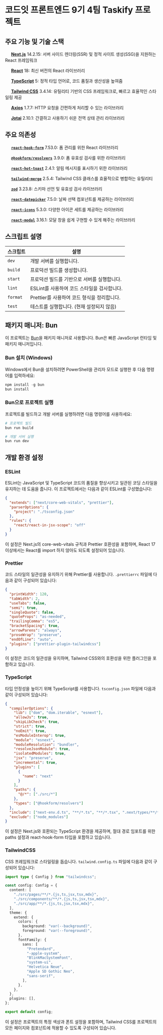 # 코드잇 프론트엔드 9기 4팀 Taskify 프로젝트

## 주요 기능 및 기술 스택

<img src="https://nextjs.org/static/favicon/favicon-32x32.png" width="16" height="16"> **[Next.js](https://nextjs.org/)** 14.2.15: 서버 사이드 렌더링(SSR) 및 정적 사이트 생성(SSG)을 지원하는 React 프레임워크

<img src="https://reactjs.org/favicon.ico" width="16" height="16"> **[React](https://reactjs.org/)** 18: 최신 버전의 React 라이브러리

<img src="https://www.typescriptlang.org/favicon-32x32.png" width="16" height="16"> **[TypeScript](https://www.typescriptlang.org/)** 5: 정적 타입 언어로, 코드 품질과 생산성을 높여줌

<img src="https://tailwindcss.com/favicons/favicon-32x32.png" width="16" height="16"> **[Tailwind CSS](https://tailwindcss.com/)** 3.4.14: 유틸리티 기반의 CSS 프레임워크로, 빠르고 효율적인 스타일링 제공

<img src="https://axios-http.com/assets/favicon.ico" width="16" height="16"> **[Axios](https://axios-http.com/)** 1.7.7: HTTP 요청을 간편하게 처리할 수 있는 라이브러리

<img src="https://jotai.org/favicon.svg" width="16" height="16"> **[Jotai](https://jotai.org/)** 2.10.1: 간결하고 사용하기 쉬운 전역 상태 관리 라이브러리

## 주요 의존성

<img src="https://react-hook-form.com/images/logo/react-hook-form-logo-only.png" width="16" height="16"> **[`react-hook-form`](https://react-hook-form.com/)** 7.53.0: 폼 관리를 위한 React 라이브러리

<img src="https://github.com/react-hook-form.png" width="16" height="16"> **[`@hookform/resolvers`](https://github.com/react-hook-form/resolvers)** 3.9.0: 폼 유효성 검사를 위한 라이브러리

<img src="https://react-hot-toast.com/favicon.png" width="16" height="16"> **[`react-hot-toast`](https://react-hot-toast.com/)** 2.4.1: 알림 메시지를 표시하기 위한 라이브러리

<img src="/public/images/favicons/tailwind-merge.svg" width="16" height="16"> **[`tailwind-merge`](https://github.com/dcastil/tailwind-merge)** 2.5.4: Tailwind CSS 클래스를 효율적으로 병합하는 유틸리티

<img src="https://zod.dev/static/favicon-32x32.png" width="16" height="16"> **[`zod`](https://github.com/colinhacks/zod)** 3.23.8: 스키마 선언 및 유효성 검사 라이브러리

<img src="/public/images/favicons/react_datepicker.png" width="16" height="16"> **[`react-datepicker`](https://reactdatepicker.com/)** 7.5.0: 날짜 선택 컴포넌트를 제공하는 라이브러리

<img src="https://react-icons.github.io/react-icons/favicon.ico" width="16" height="16"> **[`react-icons`](https://react-icons.github.io/react-icons/)** 5.3.0: 다양한 아이콘 세트를 제공하는 라이브러리

<img src="https://github.com/reactjs.png" width="16" height="16"> **[`react-modal`](https://github.com/reactjs/react-modal)** 3.16.1: 모달 창을 쉽게 구현할 수 있게 해주는 라이브러리

## 스크립트 설명

| 스크립트 | 설명                                        |
| -------- | ------------------------------------------- |
| `dev`    | 개발 서버를 실행합니다.                     |
| `build`  | 프로덕션 빌드를 생성합니다.                 |
| `start`  | 프로덕션 빌드를 기반으로 서버를 실행합니다. |
| `lint`   | ESLint를 사용하여 코드 스타일을 검사합니다. |
| `format` | Prettier를 사용하여 코드 형식을 정리합니다. |
| `test`   | 테스트를 실행합니다. (현재 설정되지 않음)   |

## 패키지 매니저: Bun

이 프로젝트는 [Bun](https://bun.sh/)을 패키지 매니저로 사용합니다. Bun은 빠른 JavaScript 런타임 및 패키지 매니저입니다.

### Bun 설치 (Windows)

Windows에서 Bun을 설치하려면 PowerShell을 관리자 모드로 실행한 후 다음 명령어를 입력하세요:

```powershell
npm install -g bun
bun install
```

### Bun으로 프로젝트 실행

프로젝트를 빌드하고 개발 서버를 실행하려면 다음 명령어를 사용하세요:

```bash
# 프로젝트 빌드
bun run build

# 개발 서버 실행
bun run dev
```

## 개발 환경 설정

### ESLint

ESLint는 JavaScript 및 TypeScript 코드의 품질을 향상시키고 일관된 코딩 스타일을 유지하는 데 도움을 줍니다.
이 프로젝트에서는 다음과 같이 ESLint를 구성했습니다:

```json
{
  "extends": ["next/core-web-vitals", "prettier"],
  "parserOptions": {
    "project": "./tsconfig.json"
  },
  "rules": {
    "react/react-in-jsx-scope": "off"
  }
}
```

이 설정은 Next.js의 core-web-vitals 규칙과 Prettier 호환성을 포함하며, React 17 이상에서는 React를 import 하지 않아도 되도록 설정되어 있습니다.

### Prettier

코드 스타일의 일관성을 유지하기 위해 Prettier를 사용합니다. `.prettierrc` 파일에 다음과 같이 구성되어 있습니다:

```json
{
  "printWidth": 120,
  "tabWidth": 2,
  "useTabs": false,
  "semi": true,
  "singleQuote": false,
  "quoteProps": "as-needed",
  "trailingComma": "es5",
  "bracketSpacing": true,
  "arrowParens": "always",
  "proseWrap": "preserve",
  "endOfLine": "auto",
  "plugins": ["prettier-plugin-tailwindcss"]
}
```

이 설정은 코드의 일관성을 유지하며, Tailwind CSS와의 호환성을 위한 플러그인을 포함하고 있습니다.

### TypeScript

타입 안정성을 높이기 위해 TypeScript를 사용합니다. `tsconfig.json` 파일에 다음과 같이 구성되어 있습니다:

```json
{
  "compilerOptions": {
    "lib": ["dom", "dom.iterable", "esnext"],
    "allowJs": true,
    "skipLibCheck": true,
    "strict": true,
    "noEmit": true,
    "esModuleInterop": true,
    "module": "esnext",
    "moduleResolution": "bundler",
    "resolveJsonModule": true,
    "isolatedModules": true,
    "jsx": "preserve",
    "incremental": true,
    "plugins": [
      {
        "name": "next"
      }
    ],
    "paths": {
      "@/*": ["./src/*"]
    },
    "types": ["@hookform/resolvers"]
  },
  "include": ["next-env.d.ts", "**/*.ts", "**/*.tsx", ".next/types/**/*.ts"],
  "exclude": ["node_modules"]
}
```

이 설정은 Next.js와 호환되는 TypeScript 환경을 제공하며, 절대 경로 임포트를 위한 paths 설정과 react-hook-form 타입을 포함하고 있습니다.

### TailwindCSS

CSS 프레임워크로 스타일링을 돕습니다. `tailwind.config.ts` 파일에 다음과 같이 구성되어 있습니다:

```typescript
import type { Config } from "tailwindcss";

const config: Config = {
  content: [
    "./src/pages/**/*.{js,ts,jsx,tsx,mdx}",
    "./src/components/**/*.{js,ts,jsx,tsx,mdx}",
    "./src/app/**/*.{js,ts,jsx,tsx,mdx}",
  ],
  theme: {
    extend: {
      colors: {
        background: "var(--background)",
        foreground: "var(--foreground)",
      },
      fontFamily: {
        sans: [
          "Pretendard",
          "-apple-system",
          "BlinkMacSystemFont",
          "system-ui",
          "Helvetica Neue",
          "Apple SD Gothic Neo",
          "sans-serif",
        ],
      },
    },
  },
  plugins: [],
};

export default config;
```

이 설정은 프로젝트의 특정 색상과 폰트 설정을 포함하며, Tailwind CSS를 프로젝트의 모든 페이지와 컴포넌트에 적용할 수 있도록 구성되어 있습니다.
